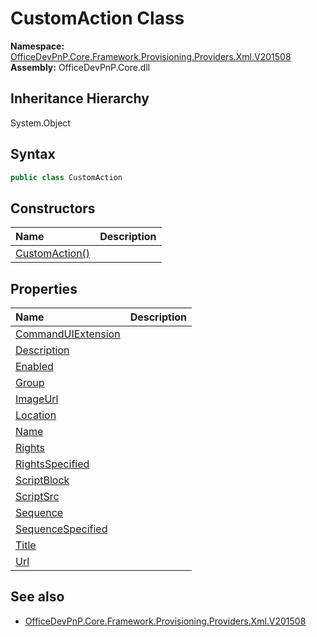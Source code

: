 # CustomAction Class
  

**Namespace:** [OfficeDevPnP.Core.Framework.Provisioning.Providers.Xml.V201508](OfficeDevPnP.Core.Framework.Provisioning.Providers.Xml.V201508.md)  
**Assembly:** OfficeDevPnP.Core.dll  
## Inheritance Hierarchy
System.Object  
## Syntax
```C#
public class CustomAction
```
## Constructors
|**Name**|**Description**|
|:-----|:-----|
| [CustomAction()](OfficeDevPnP.Core.Framework.Provisioning.Providers.Xml.V201508.CustomAction.ctor1.md) |  
## Properties
|**Name**|**Description**|
|:-----|:-----|
| [CommandUIExtension](OfficeDevPnP.Core.Framework.Provisioning.Providers.Xml.V201508.CustomAction.CommandUIExtension.md) | 
| [Description](OfficeDevPnP.Core.Framework.Provisioning.Providers.Xml.V201508.CustomAction.Description.md) | 
| [Enabled](OfficeDevPnP.Core.Framework.Provisioning.Providers.Xml.V201508.CustomAction.Enabled.md) | 
| [Group](OfficeDevPnP.Core.Framework.Provisioning.Providers.Xml.V201508.CustomAction.Group.md) | 
| [ImageUrl](OfficeDevPnP.Core.Framework.Provisioning.Providers.Xml.V201508.CustomAction.ImageUrl.md) | 
| [Location](OfficeDevPnP.Core.Framework.Provisioning.Providers.Xml.V201508.CustomAction.Location.md) | 
| [Name](OfficeDevPnP.Core.Framework.Provisioning.Providers.Xml.V201508.CustomAction.Name.md) | 
| [Rights](OfficeDevPnP.Core.Framework.Provisioning.Providers.Xml.V201508.CustomAction.Rights.md) | 
| [RightsSpecified](OfficeDevPnP.Core.Framework.Provisioning.Providers.Xml.V201508.CustomAction.RightsSpecified.md) | 
| [ScriptBlock](OfficeDevPnP.Core.Framework.Provisioning.Providers.Xml.V201508.CustomAction.ScriptBlock.md) | 
| [ScriptSrc](OfficeDevPnP.Core.Framework.Provisioning.Providers.Xml.V201508.CustomAction.ScriptSrc.md) | 
| [Sequence](OfficeDevPnP.Core.Framework.Provisioning.Providers.Xml.V201508.CustomAction.Sequence.md) | 
| [SequenceSpecified](OfficeDevPnP.Core.Framework.Provisioning.Providers.Xml.V201508.CustomAction.SequenceSpecified.md) | 
| [Title](OfficeDevPnP.Core.Framework.Provisioning.Providers.Xml.V201508.CustomAction.Title.md) | 
| [Url](OfficeDevPnP.Core.Framework.Provisioning.Providers.Xml.V201508.CustomAction.Url.md) | 
## See also
- [OfficeDevPnP.Core.Framework.Provisioning.Providers.Xml.V201508](OfficeDevPnP.Core.Framework.Provisioning.Providers.Xml.V201508.md)
